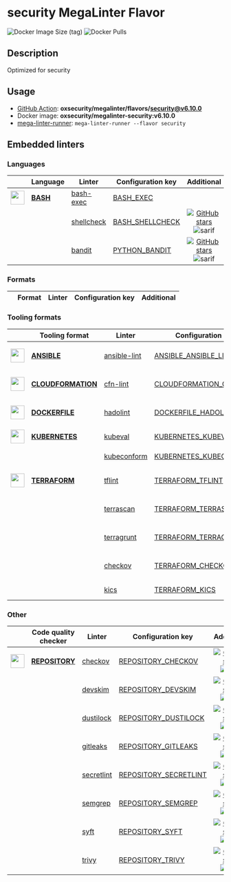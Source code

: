 # security MegaLinter Flavor

![Docker Image Size (tag)](https://img.shields.io/docker/image-size/oxsecurity/megalinter-security/v6.10.0)
![Docker Pulls](https://img.shields.io/docker/pulls/oxsecurity/megalinter-security)

## Description

Optimized for security

## Usage

- [GitHub Action](https://oxsecurity.github.io/megalinter/6.10.0/installation/#github-action): **oxsecurity/megalinter/flavors/security@v6.10.0**
- Docker image: **oxsecurity/megalinter-security:v6.10.0**
- [mega-linter-runner](https://oxsecurity.github.io/megalinter/6.10.0/mega-linter-runner/): `mega-linter-runner --flavor security`

## Embedded linters

### Languages

|                                                                            <!-- -->                                                                            | Language                                                                     | Linter                                                                                    | Configuration key                                                                              |                                                                                      Additional                                                                                       |
|:--------------------------------------------------------------------------------------------------------------------------------------------------------------:|------------------------------------------------------------------------------|-------------------------------------------------------------------------------------------|------------------------------------------------------------------------------------------------|:-------------------------------------------------------------------------------------------------------------------------------------------------------------------------------------:|
| <img src="https://github.com/oxsecurity/megalinter/raw/main/docs/assets/icons/bash.ico" alt="" height="32px" class="megalinter-icon"></a> <!-- linter-icon --> | [**BASH**](https://oxsecurity.github.io/megalinter/6.10.0/descriptors/bash/) | [bash-exec](https://oxsecurity.github.io/megalinter/6.10.0/descriptors/bash_bash_exec/)   | [BASH_EXEC](https://oxsecurity.github.io/megalinter/6.10.0/descriptors/bash_bash_exec/)        |                                                                                                                                                                                       |
|                                                                 <!-- --> <!-- linter-icon -->                                                                  |                                                                              | [shellcheck](https://oxsecurity.github.io/megalinter/6.10.0/descriptors/bash_shellcheck/) | [BASH_SHELLCHECK](https://oxsecurity.github.io/megalinter/6.10.0/descriptors/bash_shellcheck/) | [![GitHub stars](https://img.shields.io/github/stars/koalaman/shellcheck?cacheSeconds=3600)](https://github.com/koalaman/shellcheck) ![sarif](https://shields.io/badge/-SARIF-orange) |
|                                                                 <!-- --> <!-- linter-icon -->                                                                  |                                                                              | [bandit](https://oxsecurity.github.io/megalinter/6.10.0/descriptors/python_bandit/)       | [PYTHON_BANDIT](https://oxsecurity.github.io/megalinter/6.10.0/descriptors/python_bandit/)     |        [![GitHub stars](https://img.shields.io/github/stars/PyCQA/bandit?cacheSeconds=3600)](https://github.com/PyCQA/bandit) ![sarif](https://shields.io/badge/-SARIF-orange)        |

### Formats

| <!-- --> | Format | Linter | Configuration key | Additional  |
| :---: | ----------------- | -------------- | ------------ | :-----:  |

### Tooling formats

|                                                                                 <!-- -->                                                                                 | Tooling format                                                                                   | Linter                                                                                            | Configuration key                                                                                              |                                                                                              Additional                                                                                               |
|:------------------------------------------------------------------------------------------------------------------------------------------------------------------------:|--------------------------------------------------------------------------------------------------|---------------------------------------------------------------------------------------------------|----------------------------------------------------------------------------------------------------------------|:-----------------------------------------------------------------------------------------------------------------------------------------------------------------------------------------------------:|
|    <img src="https://github.com/oxsecurity/megalinter/raw/main/docs/assets/icons/ansible.ico" alt="" height="32px" class="megalinter-icon"></a> <!-- linter-icon -->     | [**ANSIBLE**](https://oxsecurity.github.io/megalinter/6.10.0/descriptors/ansible/)               | [ansible-lint](https://oxsecurity.github.io/megalinter/6.10.0/descriptors/ansible_ansible_lint/)  | [ANSIBLE_ANSIBLE_LINT](https://oxsecurity.github.io/megalinter/6.10.0/descriptors/ansible_ansible_lint/)       |        [![GitHub stars](https://img.shields.io/github/stars/ansible/ansible-lint?cacheSeconds=3600)](https://github.com/ansible/ansible-lint) ![sarif](https://shields.io/badge/-SARIF-orange)        |
| <img src="https://github.com/oxsecurity/megalinter/raw/main/docs/assets/icons/cloudformation.ico" alt="" height="32px" class="megalinter-icon"></a> <!-- linter-icon --> | [**CLOUDFORMATION**](https://oxsecurity.github.io/megalinter/6.10.0/descriptors/cloudformation/) | [cfn-lint](https://oxsecurity.github.io/megalinter/6.10.0/descriptors/cloudformation_cfn_lint/)   | [CLOUDFORMATION_CFN_LINT](https://oxsecurity.github.io/megalinter/6.10.0/descriptors/cloudformation_cfn_lint/) | [![GitHub stars](https://img.shields.io/github/stars/aws-cloudformation/cfn-lint?cacheSeconds=3600)](https://github.com/aws-cloudformation/cfn-lint) ![sarif](https://shields.io/badge/-SARIF-orange) |
|   <img src="https://github.com/oxsecurity/megalinter/raw/main/docs/assets/icons/dockerfile.ico" alt="" height="32px" class="megalinter-icon"></a> <!-- linter-icon -->   | [**DOCKERFILE**](https://oxsecurity.github.io/megalinter/6.10.0/descriptors/dockerfile/)         | [hadolint](https://oxsecurity.github.io/megalinter/6.10.0/descriptors/dockerfile_hadolint/)       | [DOCKERFILE_HADOLINT](https://oxsecurity.github.io/megalinter/6.10.0/descriptors/dockerfile_hadolint/)         |           [![GitHub stars](https://img.shields.io/github/stars/hadolint/hadolint?cacheSeconds=3600)](https://github.com/hadolint/hadolint) ![sarif](https://shields.io/badge/-SARIF-orange)           |
|   <img src="https://github.com/oxsecurity/megalinter/raw/main/docs/assets/icons/kubernetes.ico" alt="" height="32px" class="megalinter-icon"></a> <!-- linter-icon -->   | [**KUBERNETES**](https://oxsecurity.github.io/megalinter/6.10.0/descriptors/kubernetes/)         | [kubeval](https://oxsecurity.github.io/megalinter/6.10.0/descriptors/kubernetes_kubeval/)         | [KUBERNETES_KUBEVAL](https://oxsecurity.github.io/megalinter/6.10.0/descriptors/kubernetes_kubeval/)           |                                 [![GitHub stars](https://img.shields.io/github/stars/instrumenta/kubeval?cacheSeconds=3600)](https://github.com/instrumenta/kubeval)                                  |
|                                                                      <!-- --> <!-- linter-icon -->                                                                       |                                                                                                  | [kubeconform](https://oxsecurity.github.io/megalinter/6.10.0/descriptors/kubernetes_kubeconform/) | [KUBERNETES_KUBECONFORM](https://oxsecurity.github.io/megalinter/6.10.0/descriptors/kubernetes_kubeconform/)   |                                   [![GitHub stars](https://img.shields.io/github/stars/yannh/kubeconform?cacheSeconds=3600)](https://github.com/yannh/kubeconform)                                    |
|   <img src="https://github.com/oxsecurity/megalinter/raw/main/docs/assets/icons/terraform.ico" alt="" height="32px" class="megalinter-icon"></a> <!-- linter-icon -->    | [**TERRAFORM**](https://oxsecurity.github.io/megalinter/6.10.0/descriptors/terraform/)           | [tflint](https://oxsecurity.github.io/megalinter/6.10.0/descriptors/terraform_tflint/)            | [TERRAFORM_TFLINT](https://oxsecurity.github.io/megalinter/6.10.0/descriptors/terraform_tflint/)               |    [![GitHub stars](https://img.shields.io/github/stars/terraform-linters/tflint?cacheSeconds=3600)](https://github.com/terraform-linters/tflint) ![sarif](https://shields.io/badge/-SARIF-orange)    |
|                                                                      <!-- --> <!-- linter-icon -->                                                                       |                                                                                                  | [terrascan](https://oxsecurity.github.io/megalinter/6.10.0/descriptors/terraform_terrascan/)      | [TERRAFORM_TERRASCAN](https://oxsecurity.github.io/megalinter/6.10.0/descriptors/terraform_terrascan/)         |          [![GitHub stars](https://img.shields.io/github/stars/accurics/terrascan?cacheSeconds=3600)](https://github.com/accurics/terrascan) ![sarif](https://shields.io/badge/-SARIF-orange)          |
|                                                                      <!-- --> <!-- linter-icon -->                                                                       |                                                                                                  | [terragrunt](https://oxsecurity.github.io/megalinter/6.10.0/descriptors/terraform_terragrunt/)    | [TERRAFORM_TERRAGRUNT](https://oxsecurity.github.io/megalinter/6.10.0/descriptors/terraform_terragrunt/)       |   [![GitHub stars](https://img.shields.io/github/stars/gruntwork-io/terragrunt?cacheSeconds=3600)](https://github.com/gruntwork-io/terragrunt) ![autofix](https://shields.io/badge/-autofix-green)    |
|                                                                      <!-- --> <!-- linter-icon -->                                                                       |                                                                                                  | [checkov](https://oxsecurity.github.io/megalinter/6.10.0/descriptors/terraform_checkov/)          | [TERRAFORM_CHECKOV](https://oxsecurity.github.io/megalinter/6.10.0/descriptors/terraform_checkov/)             |        [![GitHub stars](https://img.shields.io/github/stars/bridgecrewio/checkov?cacheSeconds=3600)](https://github.com/bridgecrewio/checkov) ![sarif](https://shields.io/badge/-SARIF-orange)        |
|                                                                      <!-- --> <!-- linter-icon -->                                                                       |                                                                                                  | [kics](https://oxsecurity.github.io/megalinter/6.10.0/descriptors/terraform_kics/)                | [TERRAFORM_KICS](https://oxsecurity.github.io/megalinter/6.10.0/descriptors/terraform_kics/)                   |                                      [![GitHub stars](https://img.shields.io/github/stars/checkmarx/kics?cacheSeconds=3600)](https://github.com/checkmarx/kics)                                       |

### Other

|                                                                             <!-- -->                                                                              | Code quality checker                                                                     | Linter                                                                                          | Configuration key                                                                                          |                                                                                        Additional                                                                                         |
|:-----------------------------------------------------------------------------------------------------------------------------------------------------------------:|------------------------------------------------------------------------------------------|-------------------------------------------------------------------------------------------------|------------------------------------------------------------------------------------------------------------|:-----------------------------------------------------------------------------------------------------------------------------------------------------------------------------------------:|
| <img src="https://github.com/oxsecurity/megalinter/raw/main/docs/assets/icons/default.ico" alt="" height="32px" class="megalinter-icon"></a> <!-- linter-icon --> | [**REPOSITORY**](https://oxsecurity.github.io/megalinter/6.10.0/descriptors/repository/) | [checkov](https://oxsecurity.github.io/megalinter/6.10.0/descriptors/repository_checkov/)       | [REPOSITORY_CHECKOV](https://oxsecurity.github.io/megalinter/6.10.0/descriptors/repository_checkov/)       |  [![GitHub stars](https://img.shields.io/github/stars/bridgecrewio/checkov?cacheSeconds=3600)](https://github.com/bridgecrewio/checkov) ![sarif](https://shields.io/badge/-SARIF-orange)  |
|                                                                   <!-- --> <!-- linter-icon -->                                                                   |                                                                                          | [devskim](https://oxsecurity.github.io/megalinter/6.10.0/descriptors/repository_devskim/)       | [REPOSITORY_DEVSKIM](https://oxsecurity.github.io/megalinter/6.10.0/descriptors/repository_devskim/)       |     [![GitHub stars](https://img.shields.io/github/stars/microsoft/DevSkim?cacheSeconds=3600)](https://github.com/microsoft/DevSkim) ![sarif](https://shields.io/badge/-SARIF-orange)     |
|                                                                   <!-- --> <!-- linter-icon -->                                                                   |                                                                                          | [dustilock](https://oxsecurity.github.io/megalinter/6.10.0/descriptors/repository_dustilock/)   | [REPOSITORY_DUSTILOCK](https://oxsecurity.github.io/megalinter/6.10.0/descriptors/repository_dustilock/)   |   [![GitHub stars](https://img.shields.io/github/stars/Checkmarx/dustilock?cacheSeconds=3600)](https://github.com/Checkmarx/dustilock) ![sarif](https://shields.io/badge/-SARIF-orange)   |
|                                                                   <!-- --> <!-- linter-icon -->                                                                   |                                                                                          | [gitleaks](https://oxsecurity.github.io/megalinter/6.10.0/descriptors/repository_gitleaks/)     | [REPOSITORY_GITLEAKS](https://oxsecurity.github.io/megalinter/6.10.0/descriptors/repository_gitleaks/)     |  [![GitHub stars](https://img.shields.io/github/stars/zricethezav/gitleaks?cacheSeconds=3600)](https://github.com/zricethezav/gitleaks) ![sarif](https://shields.io/badge/-SARIF-orange)  |
|                                                                   <!-- --> <!-- linter-icon -->                                                                   |                                                                                          | [secretlint](https://oxsecurity.github.io/megalinter/6.10.0/descriptors/repository_secretlint/) | [REPOSITORY_SECRETLINT](https://oxsecurity.github.io/megalinter/6.10.0/descriptors/repository_secretlint/) | [![GitHub stars](https://img.shields.io/github/stars/secretlint/secretlint?cacheSeconds=3600)](https://github.com/secretlint/secretlint) ![sarif](https://shields.io/badge/-SARIF-orange) |
|                                                                   <!-- --> <!-- linter-icon -->                                                                   |                                                                                          | [semgrep](https://oxsecurity.github.io/megalinter/6.10.0/descriptors/repository_semgrep/)       | [REPOSITORY_SEMGREP](https://oxsecurity.github.io/megalinter/6.10.0/descriptors/repository_semgrep/)       |  [![GitHub stars](https://img.shields.io/github/stars/returntocorp/semgrep?cacheSeconds=3600)](https://github.com/returntocorp/semgrep) ![sarif](https://shields.io/badge/-SARIF-orange)  |
|                                                                   <!-- --> <!-- linter-icon -->                                                                   |                                                                                          | [syft](https://oxsecurity.github.io/megalinter/6.10.0/descriptors/repository_syft/)             | [REPOSITORY_SYFT](https://oxsecurity.github.io/megalinter/6.10.0/descriptors/repository_syft/)             |          [![GitHub stars](https://img.shields.io/github/stars/anchore/syft?cacheSeconds=3600)](https://github.com/anchore/syft) ![sarif](https://shields.io/badge/-SARIF-orange)          |
|                                                                   <!-- --> <!-- linter-icon -->                                                                   |                                                                                          | [trivy](https://oxsecurity.github.io/megalinter/6.10.0/descriptors/repository_trivy/)           | [REPOSITORY_TRIVY](https://oxsecurity.github.io/megalinter/6.10.0/descriptors/repository_trivy/)           |    [![GitHub stars](https://img.shields.io/github/stars/aquasecurity/trivy?cacheSeconds=3600)](https://github.com/aquasecurity/trivy) ![sarif](https://shields.io/badge/-SARIF-orange)    |

